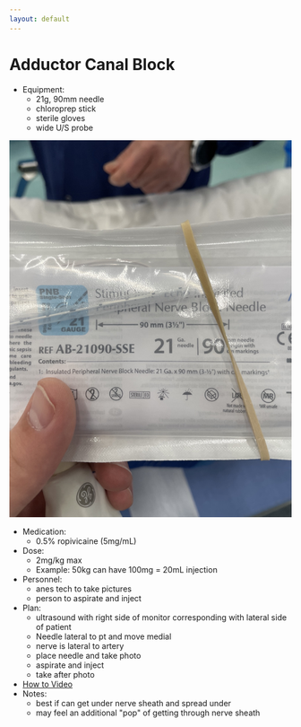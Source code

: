 ```yaml
---
layout: default
---
```


# Adductor Canal Block

* Equipment: 
  * 21g, 90mm needle
  * chloroprep stick
  * sterile gloves
  * wide U/S probe

![Block Needle](./_images/21g_90mm.jpg)

* Medication: 
  * 0.5% ropivicaine (5mg/mL)
* Dose: 
  * 2mg/kg max
  * Example: 50kg can have 100mg = 20mL injection
* Personnel: 
  * anes tech to take pictures
  * person to aspirate and inject
* Plan: 
  * ultrasound with right side of monitor corresponding with lateral side of patient
  * Needle lateral to pt and move medial
  * nerve is lateral to artery
  * place needle and take photo
  * aspirate and inject
  * take after photo
* [How to Video](https://youtu.be/aiW_rQRKpnw)
* Notes:
  * best if can get under nerve sheath and spread under
  * may feel an additional "pop" of getting through nerve sheath
